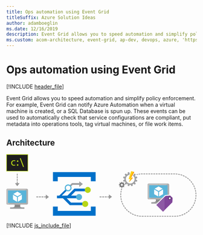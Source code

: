 ```yaml
---
title: Ops automation using Event Grid
titleSuffix: Azure Solution Ideas
author: adamboeglin
ms.date: 12/16/2019
description: Event Grid allows you to speed automation and simplify policy enforcement. For example, Event Grid can notify Azure Automation when a virtual machine is created, or a SQL Database is spun up. These events can be used to automatically check that service configurations are compliant, put metadata into operations tools, tag virtual machines, or file work items.
ms.custom: acom-architecture, event-grid, ap-dev, devops, azure, 'https://azure.microsoft.com/solutions/architecture/ops-automation-using-event-grid/'
---
```

# Ops automation using Event Grid

[!INCLUDE [header_file](../header.md)]

Event Grid allows you to speed automation and simplify policy enforcement. For example, Event Grid can notify Azure Automation when a virtual machine is created, or a SQL Database is spun up. These events can be used to automatically check that service configurations are compliant, put metadata into operations tools, tag virtual machines, or file work items.

## Architecture

<svg class="architecture-diagram" aria-labelledby="ops-automation-using-event-grid" height="288" viewbox="0 0 437 144" width="874" xmlns="http://www.w3.org/2000/svg">
    <g fill="none" fill-rule="evenodd" stroke="none" stroke-width="1">
        <path d="M355.334 103.51h-12.336c1.624 5.736-.56 6.56-10.12 6.56v3.003h32.513v-3.004c-9.562 0-10.499-.82-8.872-6.559h-1.185z" fill="#888"/>
        <path d="M370.993 67.176h-44.02c-1.497 0-2.703 1.337-2.703 2.831v30.697c0 1.486 1.206 2.808 2.702 2.808h44.021c1.492 0 3.004-1.322 3.004-2.808V70.007c0-1.498-1.512-2.83-3.004-2.83" fill="#AEAEAE"/>
        <path d="M371.024 67.179l-.03-.002h-44.022c-1.496 0-2.702 1.336-2.702 2.831v30.696c0 1.487 1.206 2.809 2.702 2.809h1.047l43.005-36.334z" fill="#BEBEBE"/>
        <path fill="#59B4D9" d="M328.039 99.686h42.077V71.002h-42.077z"/>
        <path fill="#59B4D9" d="M328.04 99.686h.057V71.003l38.468-.057h.002l-38.528.057z"/>
        <path fill="#A0A1A2" d="M332.877 113.073h32.514v-3.005h-32.514z"/>
        <path d="M349.649 69.26a.706.706 0 11-1.412 0 .706.706 0 011.412 0" fill="#B8D432"/>
        <path d="M349.676 84.475a.285.285 0 01-.133-.038l-8.756-5.055a.265.265 0 010-.458l8.703-5.021a.266.266 0 01.262 0l8.759 5.056c.081.046.13.134.13.229a.26.26 0 01-.13.228l-8.7 5.02a.28.28 0 01-.135.039M348.418 96.76a.251.251 0 01-.134-.037l-8.729-5.038a.259.259 0 01-.136-.23v-10.11c0-.096.051-.183.136-.23a.264.264 0 01.266 0l8.73 5.037c.077.05.13.135.13.231v10.11a.269.269 0 01-.13.23.274.274 0 01-.133.036M350.89 96.76a.287.287 0 01-.138-.037.27.27 0 01-.128-.23V86.446c0-.093.05-.18.128-.229l8.73-5.036a.256.256 0 01.262 0 .26.26 0 01.134.228v10.046c0 .098-.05.183-.134.23l-8.726 5.038a.233.233 0 01-.128.036" fill="#FFF"/>
        <path fill="#1E1E1E" d="M.853 38.544h48.443V.655H.853z"/>
        <path d="M138.653 100.99h25.867l-.716-2.141.715-3.89h-15.833l9.833-10.053h29.083l-.25-1.133-.333-4.897h-30.833L140.27 94.959h-12.99l11.496-11.38c-.907-.872-1.882-1.804-2.86-2.742l-14.416 14.122h-5.225V100.99h13.54l15.899 15.952h33.168V110.91H148.52l-9.867-9.921z" fill="#0070C9"/>
        <path d="M175.687 68.323l-8.25-6.25v4.024H150.77l-5.278 5.318c.98.937 1.953 1.87 2.86 2.74l3.75-3.86h15.335v4.695l8.25-6.667z" fill="#9EA0A2"/>
        <path d="M31.084 115.51H18.748c1.624 5.736-.56 6.56-10.12 6.56v3.003H41.14v-3.004c-9.562 0-10.499-.82-8.872-6.559h-1.185z" fill="#888"/>
        <path d="M46.743 79.176H2.723c-1.497 0-2.703 1.337-2.703 2.831v30.697c0 1.486 1.206 2.808 2.702 2.808h44.021c1.492 0 3.004-1.322 3.004-2.808V82.007c0-1.498-1.512-2.83-3.004-2.83" fill="#AEAEAE"/>
        <path d="M46.774 79.179l-.03-.002H2.722c-1.496 0-2.702 1.336-2.702 2.831v30.696c0 1.487 1.206 2.809 2.702 2.809h1.047l43.005-36.334z" fill="#BEBEBE"/>
        <path fill="#59B4D9" d="M3.789 111.686h42.077V83.002H3.789z"/>
        <path fill="#59B4D9" d="M3.79 111.686h.057V83.003l38.468-.057h.002l-38.528.057z"/>
        <path fill="#A0A1A2" d="M8.627 125.073h32.514v-3.005H8.627z"/>
        <path d="M25.399 81.26a.706.706 0 11-1.412 0 .706.706 0 011.412 0" fill="#B8D432"/>
        <path d="M25.426 96.475a.285.285 0 01-.133-.038l-8.756-5.055a.265.265 0 010-.458l8.703-5.021a.266.266 0 01.262 0l8.759 5.056c.081.046.13.134.13.229a.26.26 0 01-.13.228l-8.7 5.02a.28.28 0 01-.135.039M24.168 108.76a.251.251 0 01-.134-.037l-8.729-5.038a.259.259 0 01-.136-.23v-10.11c0-.096.051-.183.136-.23a.264.264 0 01.266 0l8.73 5.037c.077.05.13.135.13.231v10.11a.269.269 0 01-.13.23.274.274 0 01-.133.036M26.64 108.76a.287.287 0 01-.138-.037.27.27 0 01-.128-.23V98.446c0-.093.05-.18.128-.229l8.73-5.036a.256.256 0 01.262 0 .26.26 0 01.134.228v10.046c0 .098-.05.183-.134.23l-8.726 5.038a.233.233 0 01-.128.036" fill="#FFF"/>
        <path fill="#0070C9" d="M194.02 120.073v10h-76v-10h-11v21h98v-21zM118.02 62.073v-10h76v10h11v-21h-98v21z"/>
        <path d="M182.103 77.086a6.875 6.875 0 119.723 9.723 6.875 6.875 0 01-9.723-9.723" fill="#B8D616"/>
        <path d="M141.925 82.507a5.359 5.359 0 01-5.359-5.36 5.36 5.36 0 115.359 5.36m0-13.288a7.929 7.929 0 10.001 15.858 7.929 7.929 0 00-.001-15.858M173.881 98.133a6.942 6.942 0 11-13.883 0 6.942 6.942 0 0113.883 0" fill="#54B3DB"/>
        <path d="M188.048 114.05a6.941 6.941 0 01-6.942 6.941 6.941 6.941 0 110-13.883 6.942 6.942 0 016.942 6.942" fill="#B8D616"/>
        <path d="M297.537 57.044c0-.317-.026-.62-.054-.938l3.202-1.774a15.838 15.838 0 00-.82-3.069l-3.652.066a14.17 14.17 0 00-.926-1.64l1.88-3.136a16.349 16.349 0 00-2.237-2.236l-1.853 1.098-.78 1.164-1.68 2.475a10.087 10.087 0 013.916 7.99c0 5.583-4.512 10.107-10.094 10.107-5.569 0-10.093-4.524-10.093-10.107 0-5 3.624-9.128 8.386-9.948l.767-3.109-1.773-3.2a15.72 15.72 0 00-3.053.82l.052 3.663c-.555.264-1.11.57-1.626.925l-3.135-1.878a15.452 15.452 0 00-2.237 2.236l1.88 3.136c-.358.515-.649 1.071-.927 1.64l-3.664-.066a16.8 16.8 0 00-.807 3.07l3.188 1.773a11.316 11.316 0 000 1.876l-3.188 1.774c.172 1.06.45 2.09.82 3.07l3.652-.067c.277.57.57 1.124.926 1.64l-1.879 3.136a16.269 16.269 0 002.236 2.248l3.136-1.89a13.18 13.18 0 001.626.938l-.053 3.651c.978.371 1.997.648 3.054.82l1.787-3.2c.303.025.608.052.925.052.32 0 .636-.026.94-.053l1.772 3.201a15.848 15.848 0 003.07-.82l-.067-3.652c.57-.277 1.112-.582 1.642-.938l3.135 1.89a17.21 17.21 0 002.236-2.248l-1.879-3.136c.344-.515.648-1.07.926-1.64l3.652.066c.37-.978.65-2.01.82-3.069l-3.2-1.773c.025-.317.051-.62.051-.938" fill="#A0A1A2"/>
        <path d="M265.272 72.364a2.213 2.213 0 01-2.21-2.21c0-1.216.993-2.208 2.21-2.208s2.196.992 2.196 2.209a2.202 2.202 0 01-2.196 2.209zm6.628-1.455v-1.574l-.087-.08-1.61-.542-.414-1.085.796-1.654.088-.185-.498-.503-.606-.61-.211.107-1.573.807-1.085-.304-.687-1.76h-1.561l-.08.08-.542 1.607-1.098.414-1.825-.878-1.112 1.1.106.209.807 1.573-.45 1.083-1.905.687v1.573l.226.067 1.679.555.45 1.084-.86 1.826 1.112 1.125.21-.107 1.575-.806 1.085.449.688 1.906h1.573l.067-.226.555-1.68 1.072-.45 1.839.862 1.112-1.112-.107-.211-.806-1.575.31-1.097 1.767-.675z" fill="#7A7A7A"/>
        <path d="M286.544 38.71l-.609 1.917-1.044 3.335-.503 1.6-.438 1.401-3.043 9.67c-.065.185.027.331.24.331h2.803c.093 0 .16.026.198.08.067.066.081.16.041.265l-2.898 7.025c-.079.185-.026.225.107.065l9.167-10.398c.132-.159.08-.277-.119-.277l-3.003.013-.555.013c-.198 0-.29-.145-.186-.317l2.858-5.093.674-1.218.781-1.402 1.667-2.949.953-1.72a18.223 18.223 0 00-7.09-2.342" fill="#FCD116"/>
        <path d="M291.8 40.131l-6.642 13.605h1.655c-.148-.03-.211-.155-.119-.304l2.857-5.093.675-1.218.781-1.402 1.667-2.949.952-1.72a18.333 18.333 0 00-1.826-.919M290.458 53.724l-1.854.008-6.85 10.278 8.823-10.009c.132-.158.08-.277-.119-.277" fill="#FF8C00"/>
        <path fill="#81469A" d="M343.1 116.4l22.145-21.796 11.314-.897 6.322 6.137-.721 10.834-22.304 22.479z"/>
        <path d="M376.93 92.674l-.901.071-10.5.833-.727.058-.518.511-21.167 20.834-1.437 1.414 1.426 1.425 15.333 15.333 1.42 1.42 1.414-1.425 21.333-21.5.526-.53.05-.746.667-10 .06-.924-.663-.644-5.667-5.5-.65-.63zm-.743 2.065l5.666 5.5-.666 10-21.334 21.5-15.333-15.334 21.167-20.833 10.5-.833z" fill="#FFF"/>
        <path fill="#8E5AA5" d="M344.52 116.406l15.333 15.334 3.334-3.36V98.035z"/>
        <path d="M379.103 101.156a3.834 3.834 0 11-7.668 0 3.834 3.834 0 017.668 0" fill="#633A74"/>
        <path d="M377.258 101.156a1.988 1.988 0 11-3.976 0 1.988 1.988 0 013.976 0" fill="#FFF"/>
        <path d="M1.095 38.073h47.8V1.214h-47.8v36.859zM0 39.285h49.989V0H0v39.285z" fill="#B8D616"/>
        <path fill="#B8D616" d="M40.582 29.073H38.27L30.832 9.136h2.313zM27.707 15.791a1.782 1.782 0 11-3.563-.001 1.782 1.782 0 013.563.001M27.707 24.604a1.782 1.782 0 11-3.563-.002 1.782 1.782 0 013.563.002M20.615 25.448c-.577.295-1.854.687-3.483.687-3.658 0-6.036-2.431-6.036-6.066 0-3.66 2.553-6.312 6.512-6.312 1.302 0 2.454.318 3.056.614l-.502 1.669c-.525-.294-1.353-.564-2.554-.564-2.779 0-4.283 2.014-4.283 4.494 0 2.75 1.804 4.446 4.208 4.446 1.252 0 2.078-.32 2.704-.59l.378 1.622z"/>
        <path fill="#969696" d="M25.878 66.295v-3.723h-1.8v3.723h-4.265l5.235 7.066 5.235-7.066zM24.077 49.073h1.801v-4.5h-1.801zM24.077 55.073h1.801v-4.5h-1.801zM24.077 61.073h1.801v-4.5h-1.801zM97.748 97.888l-7.067-5.235v4.335H86.77v1.799h3.912v4.336zM68.77 98.787h4.5v-1.8h-4.5zM80.77 98.787h4.5v-1.8h-4.5zM74.77 98.787h4.5v-1.8h-4.5zM242.581 97.662l-7.067-5.236v4.563h-3.412v1.798h3.412v4.11zM220.103 98.787h4.5v-1.799h-4.5zM214.103 98.787h4.5v-1.799h-4.5zM226.103 98.787h4.5v-1.799h-4.5zM386.793 143.306h-1.346v-1.8h1.346c.867 0 1.743-.023 2.604-.07l.097 1.798c-.893.048-1.802.072-2.7.072M379.748 143.306h4v-1.8h-4zM374.048 143.306h4v-1.8h-4zM368.348 143.306h4v-1.8h-4zM362.648 143.306h4v-1.8h-4zM356.947 143.306h4v-1.8h-4zM351.248 143.306h4v-1.8h-4zM345.548 143.306h4v-1.8h-4zM339.848 143.306h4v-1.8h-4zM334.148 143.306h4v-1.8h-4zM328.447 143.306h4v-1.8h-4zM322.748 143.306h4v-1.8h-4zM317.048 143.306h4v-1.8h-4zM315.348 143.306h-4c-.262 0-.521-.002-.782-.006l.027-1.8c.25.004.503.006.755.006h4v1.8zM308.837 143.244a50.175 50.175 0 01-4.055-.369l.237-1.785c1.293.172 2.607.291 3.908.356l-.09 1.798zM391.22 143.112l-.158-1.793a48.248 48.248 0 003.89-.506l.305 1.774a50.43 50.43 0 01-4.037.525M303.07 142.618a49.375 49.375 0 01-3.983-.84l.442-1.744c1.266.32 2.557.594 3.84.809l-.299 1.775zM396.958 142.262l-.367-1.762a46.913 46.913 0 003.804-.959l.511 1.727c-1.29.383-2.62.72-3.948.994M297.417 141.32a49.25 49.25 0 01-3.858-1.302l.646-1.68c1.214.467 2.465.889 3.718 1.256l-.506 1.727zM402.556 140.746l-.572-1.707a48.272 48.272 0 003.668-1.4l.71 1.652a49.772 49.772 0 01-3.806 1.455M291.958 139.37a49.616 49.616 0 01-3.675-1.746l.838-1.594a47.81 47.81 0 003.542 1.684l-.705 1.655zM407.945 138.578l-.77-1.627a48.214 48.214 0 003.476-1.821l.9 1.556a49.047 49.047 0 01-3.606 1.892M286.769 136.791a49.366 49.366 0 01-3.447-2.165l1.019-1.483a47.903 47.903 0 003.323 2.086l-.895 1.562zM413.04 135.793l-.956-1.525a48.256 48.256 0 003.24-2.217l1.075 1.443a49.59 49.59 0 01-3.36 2.3M281.913 133.622a50.186 50.186 0 01-3.17-2.552l1.183-1.355a48.567 48.567 0 003.057 2.46l-1.07 1.447zM417.769 132.434l-1.125-1.404a47.976 47.976 0 002.959-2.578l1.236 1.308a49.71 49.71 0 01-3.07 2.674M277.458 129.909a51.024 51.024 0 01-2.854-2.902l1.334-1.21a49.389 49.389 0 002.752 2.8l-1.232 1.311zM422.077 128.55l-1.28-1.265a48.384 48.384 0 002.637-2.904l1.381 1.154a49.515 49.515 0 01-2.738 3.014M273.465 125.703a49.92 49.92 0 01-2.498-3.216l1.467-1.045a47.64 47.64 0 002.406 3.1l-1.375 1.16zM425.904 124.19l-1.42-1.105a47.763 47.763 0 002.283-3.192l1.505.986a49.6 49.6 0 01-2.368 3.312M269.985 121.057a50.217 50.217 0 01-2.105-3.485l1.578-.868a47.809 47.809 0 002.029 3.361l-1.502.992zM429.195 119.418l-1.54-.934a47.627 47.627 0 001.895-3.433l1.611.804a50.455 50.455 0 01-1.966 3.563M267.07 116.037a50.226 50.226 0 01-1.683-3.71l1.668-.677a48.422 48.422 0 001.623 3.576l-1.608.811zM431.906 114.296l-1.639-.747a48.95 48.95 0 001.48-3.632l1.693.61a49.959 49.959 0 01-1.534 3.77M264.765 110.705a49.407 49.407 0 01-1.233-3.88l1.736-.474a47.877 47.877 0 001.188 3.74l-1.691.614zM433.998 108.889l-1.715-.551a47.5 47.5 0 001.043-3.781l1.754.406a49.873 49.873 0 01-1.082 3.926M263.107 105.149a49.534 49.534 0 01-.77-4l1.78-.267c.195 1.298.444 2.594.742 3.853l-1.752.414zM435.44 103.27l-1.768-.344c.249-1.275.448-2.581.59-3.88l1.79.199a49.26 49.26 0 01-.612 4.025M262.11 99.434a49.866 49.866 0 01-.296-4.061l1.799-.056a48.1 48.1 0 00.286 3.912l-1.79.205zM436.212 97.522l-1.795-.136c.091-1.2.137-2.426.137-3.641v-.278l1.8-.017.001.295c0 1.26-.048 2.53-.143 3.777M263.587 93.648l-1.8-.004c.002-1.351.061-2.72.173-4.067l1.793.149a49.353 49.353 0 00-.166 3.922M434.515 91.795a48.334 48.334 0 00-.316-3.91l1.787-.219a50.13 50.13 0 01.328 4.057l-1.8.072zM263.92 88.065l-1.787-.211a49.27 49.27 0 01.644-4.02l1.764.359a46.974 46.974 0 00-.62 3.872M433.968 86.233a47.567 47.567 0 00-.771-3.846l1.748-.427c.32 1.312.589 2.655.8 3.993l-1.777.28zM264.902 82.565l-1.75-.42a48.757 48.757 0 011.113-3.918l1.709.565a47.64 47.64 0 00-1.072 3.773M432.773 80.774a48.612 48.612 0 00-1.22-3.73l1.687-.63a49.4 49.4 0 011.265 3.872l-1.732.488zM430.94 75.489a48.267 48.267 0 00-1.648-3.563l1.6-.822a50.325 50.325 0 011.713 3.697l-1.664.688zM428.5 70.454a48.222 48.222 0 00-2.057-3.344l1.495-1.004a49.935 49.935 0 012.132 3.469l-1.57.879zM425.488 65.742a48.43 48.43 0 00-2.433-3.082l1.368-1.171a50.738 50.738 0 012.522 3.196l-1.457 1.056zM421.948 61.413a48.744 48.744 0 00-2.772-2.778l1.22-1.323c.995.92 1.963 1.89 2.876 2.882l-1.324 1.22zM417.93 57.526a48.927 48.927 0 00-3.076-2.436l1.058-1.455a50.22 50.22 0 013.192 2.528l-1.174 1.363zM413.488 54.134a48.346 48.346 0 00-3.337-2.06l.88-1.57a49.768 49.768 0 013.466 2.14l-1.009 1.49zM408.685 51.283a47.28 47.28 0 00-3.554-1.654l.692-1.661a48.72 48.72 0 013.688 1.716l-.826 1.6zM403.584 49.018a47.604 47.604 0 00-3.727-1.227l.491-1.731c1.3.368 2.601.796 3.87 1.272l-.634 1.686zM299.35 47.47l-.497-1.73c1.296-.374 1.387-.326 2.716-.592l.353 1.764c-1.281.257-1.323.198-2.571.557M398.245 47.365a47.784 47.784 0 00-3.846-.78l.285-1.777c1.333.214 2.676.486 3.991.809l-.43 1.748zM303.563 46.615l-.291-1.776a49.518 49.518 0 014.04-.494l.146 1.794a48.652 48.652 0 00-3.895.476M392.75 46.35a48.368 48.368 0 00-3.91-.324l.075-1.8c1.355.06 2.72.173 4.057.339l-.223 1.786zM309.121 46.033l-.082-1.797a50.557 50.557 0 012.31-.053h1.73v1.8h-1.73c-.748 0-1.49.018-2.228.05M387.172 45.985l-3.993-.002v-1.8h4.007zM377.48 45.983h4v-1.8h-4zM371.779 45.983h4v-1.8h-4zM366.079 45.983h4v-1.8h-4zM360.379 45.983h4v-1.8h-4zM354.679 45.983h4v-1.8h-4zM348.98 45.983h4v-1.8h-4zM343.279 45.983h4v-1.8h-4zM337.579 45.983h4v-1.8h-4zM331.879 45.983h4v-1.8h-4zM326.179 45.983h4v-1.8h-4zM320.48 45.983h4v-1.8h-4zM314.779 45.983h4v-1.8h-4z"/>
    </g>
</svg>

[!INCLUDE [js_include_file](../../_js/index.md)]
